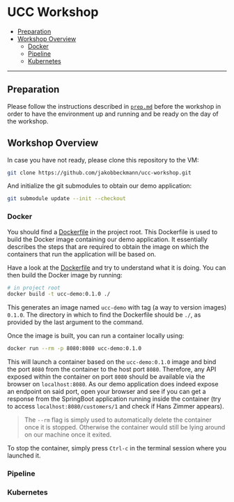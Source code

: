 # UCC Workshop

* [Preparation](#preparation)
* [Workshop Overview](#workshop-overview)
  * [Docker](#docker)
  * [Pipeline](#pipeline)
  * [Kubernetes](#kubernetes)

---

## Preparation

Please follow the instructions described in [`prep.md`][0] before the workshop in order to have the
environment up and running and be ready on the day of the workshop.

[0]: ./prep.md

## Workshop Overview

In case you have not ready, please clone this repository to the VM:

```bash
git clone https://github.com/jakobbeckmann/ucc-workshop.git
```

And initialize the git submodules to obtain our demo application:

```bash
git submodule update --init --checkout
```

### Docker

You should find a [Dockerfile][1] in the project root. This Dockerfile is used to build the Docker
image containing our demo application. It essentially describes the steps that are required to
obtain the image on which the containers that run the application will be based on.

Have a look at the [Dockerfile][1] and try to understand what it is doing. You can then build the
Docker image by running:

```bash
# in project root
docker build -t ucc-demo:0.1.0 ./
```

This generates an image named `ucc-demo` with tag (a way to version images) `0.1.0`. The directory
in which to find the Dockerfile should be `./`, as provided by the last argument to the command.

Once the image is built, you can run a container locally using:

```bash
docker run --rm -p 8080:8080 ucc-demo:0.1.0
```

This will launch a container based on the `ucc-demo:0.1.0` image and bind the port `8080` from the
container to the host port `8080`. Therefore, any API exposed within the container on port `8080`
should be available via the browser on `localhost:8080`. As our demo application does indeed expose
an endpoint on said port, open your browser and see if you can get a response from the SpringBoot
application running inside the container (try to access `localhost:8080/customers/1` and check if
Hans Zimmer appears).

> The `--rm` flag is simply used to automatically delete the container once it is stopped. Otherwise
> the container would still be lying around on our machine once it exited.

To stop the container, simply press `Ctrl-c` in the terminal session where you launched it.

[1]: ./Dockerfile

### Pipeline


### Kubernetes
